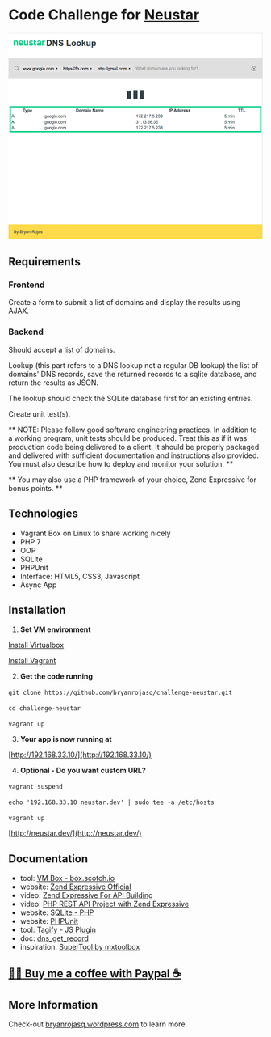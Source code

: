 
# Code Challenge for [Neustar](neustar.home)

![Challenge Neustar Preview](./preview.png)

## Requirements

### Frontend

Create a form to submit a list of domains and display the results using AJAX.

### Backend

Should accept a list of domains.

Lookup (this part refers to a DNS lookup not a regular DB lookup) the list of domains' DNS records, save the returned records to a sqlite database, and return the results as JSON. 

The lookup should check the SQLite database first for an existing entries.

Create unit test(s).

** NOTE: Please follow good software engineering practices. In addition to a working program, unit tests should be produced. Treat this as if it was production code being delivered to a client. It should be properly packaged and delivered with sufficient documentation and instructions also provided. You must also describe how to deploy and monitor your solution. **

** You may also use a PHP framework of your choice, Zend Expressive for bonus points. **

## Technologies
* Vagrant Box on Linux to share working nicely
* PHP 7
* OOP
* SQLite
* PHPUnit
* Interface: HTML5, CSS3, Javascript
* Async App

## Installation
1. **Set VM environment**

[Install Virtualbox](https://www.virtualbox.org/)

[Install Vagrant](https://www.vagrantup.com/downloads)

2. **Get the code running**

`git clone https://github.com/bryanrojasq/challenge-neustar.git` 

`cd challenge-neustar`

`vagrant up`

3. **Your app is now running at**

[http://192.168.33.10/](http://192.168.33.10/)

4. **Optional - Do you want custom URL?**

`vagrant suspend`

`echo '192.168.33.10 neustar.dev' | sudo tee -a /etc/hosts`

`vagrant up`

[http://neustar.dev/](http://neustar.dev/)

## Documentation

* tool: [VM Box - box.scotch.io](https://box.scotch.io)
* website: [Zend Expressive Official](https://zendframework.github.io)
* video: [Zend Expressive For API Building](https://www.youtube.com/playlist?list=PLAXvd3M1ib-YaZau98FNrupwa_F8eatOY)
* video: [PHP REST API Project with Zend Expressive](https://www.youtube.com/playlist?list=PL6_nF0awZMoMol4RPLf99WIZuoJ3l87oG)
* website: [SQLite - PHP](https://www.tutorialspoint.com/sqlite/sqlite_php.htm)
* website: [PHPUnit](https://phpunit.de/getting-started/phpunit-9.html)
* tool: [Tagify - JS Plugin](https://yaireo.github.io/tagify/)
* doc: [dns_get_record](https://www.php.net/manual/en/function.dns-get-record.php)
* inspiration: [SuperTool by mxtoolbox](https://mxtoolbox.com/SuperTool.aspx)

## [👍🏻 Buy me a coffee with Paypal ☕️](https://paypal.me/bryanrojasq)

## More Information

Check-out [bryanrojasq.wordpress.com](https://bryanrojasq.wordpress.com) to learn more.



